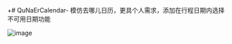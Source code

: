 +# QuNaErCalendar-
模仿去哪儿日历，更具个人需求，添加在行程日期内选择不可用日期功能
 
![image](https://github.com/YourAndMe/QuNaErCalendar-/111.gif)
